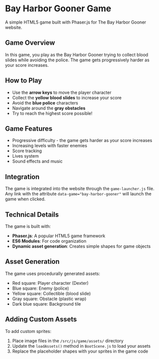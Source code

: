 # Bay Harbor Gooner Game

A simple HTML5 game built with Phaser.js for The Bay Harbor Gooner website.

## Game Overview

In this game, you play as the Bay Harbor Gooner trying to collect blood slides while avoiding the police. The game gets progressively harder as your score increases.

## How to Play

- Use the **arrow keys** to move the player character
- Collect the **yellow blood slides** to increase your score
- Avoid the **blue police** characters
- Navigate around the **gray obstacles**
- Try to reach the highest score possible!

## Game Features

- Progressive difficulty - the game gets harder as your score increases
- Increasing levels with faster enemies
- Score tracking
- Lives system
- Sound effects and music

## Integration

The game is integrated into the website through the `game-launcher.js` file. Any link with the attribute `data-game="bay-harbor-gooner"` will launch the game when clicked.

## Technical Details

The game is built with:

- **Phaser.js**: A popular HTML5 game framework
- **ES6 Modules**: For code organization
- **Dynamic asset generation**: Creates simple shapes for game objects

## Asset Generation

The game uses procedurally generated assets:
- Red square: Player character (Dexter)
- Blue square: Enemy (police)
- Yellow square: Collectible (blood slide)
- Gray square: Obstacle (plastic wrap)
- Dark blue square: Background tile

## Adding Custom Assets

To add custom sprites:
1. Place image files in the `/src/js/game/assets/` directory
2. Update the `loadAssets()` method in `BootScene.js` to load your assets
3. Replace the placeholder shapes with your sprites in the game code 
